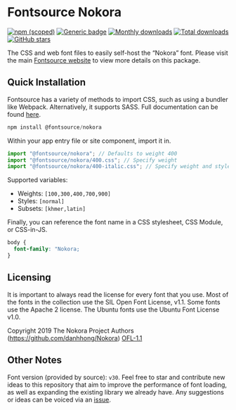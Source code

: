 # Fontsource Nokora

[![npm (scoped)](https://img.shields.io/npm/v/@fontsource/nokora?color=brightgreen)](https://www.npmjs.com/package/@fontsource/nokora) [![Generic badge](https://img.shields.io/badge/fontsource-passing-brightgreen)](https://github.com/fontsource/fontsource) [![Monthly downloads](https://badgen.net/npm/dm/@fontsource/nokora)](https://github.com/fontsource/fontsource) [![Total downloads](https://badgen.net/npm/dt/@fontsource/nokora)](https://github.com/fontsource/fontsource) [![GitHub stars](https://img.shields.io/github/stars/fontsource/fontsource.svg?style=social&label=Star)](https://github.com/fontsource/fontsource/stargazers)

The CSS and web font files to easily self-host the “Nokora” font. Please visit the main [Fontsource website](https://fontsource.org/fonts/nokora) to view more details on this package.

## Quick Installation

Fontsource has a variety of methods to import CSS, such as using a bundler like Webpack. Alternatively, it supports SASS. Full documentation can be found [here](https://fontsource.org/docs/getting-started/introduction).

```javascript
npm install @fontsource/nokora
```

Within your app entry file or site component, import it in.

```javascript
import "@fontsource/nokora"; // Defaults to weight 400
import "@fontsource/nokora/400.css"; // Specify weight
import "@fontsource/nokora/400-italic.css"; // Specify weight and style

```

Supported variables:
- Weights: `[100,300,400,700,900]`
- Styles: `[normal]`
- Subsets: `[khmer,latin]`

Finally, you can reference the font name in a CSS stylesheet, CSS Module, or CSS-in-JS.

```css
body {
  font-family: "Nokora;
}
```

## Licensing
It is important to always read the license for every font that you use.
Most of the fonts in the collection use the SIL Open Font License, v1.1. Some fonts use the Apache 2 license. The Ubuntu fonts use the Ubuntu Font License v1.0.

Copyright 2019 The Nokora Project Authors (https://github.com/danhhong/Nokora)
[OFL-1.1](http://scripts.sil.org/OFL)

## Other Notes
Font version (provided by source): `v30`.
Feel free to star and contribute new ideas to this repository that aim to improve the performance of font loading, as well as expanding the existing library we already have. Any suggestions or ideas can be voiced via an [issue](https://github.com/fontsource/fontsource/issues).